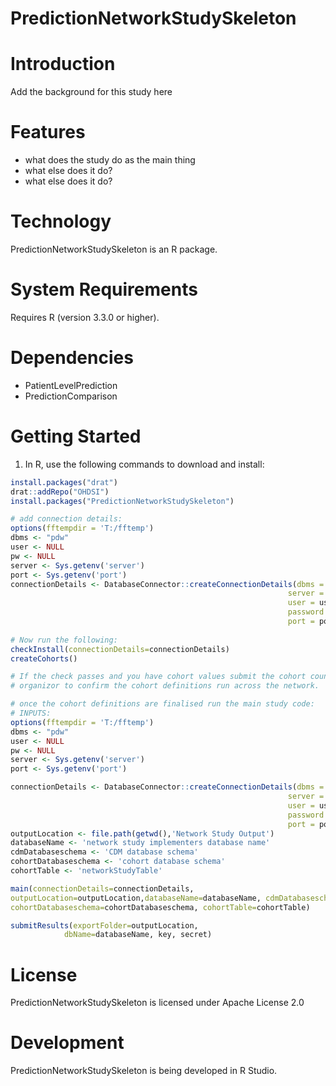 PredictionNetworkStudySkeleton
======================

  Introduction
============
  Add the background for this study here


Features
========
  - what does the study do as the main thing
  - what else does it do?
  - what else does it do?

Technology
==========
  PredictionNetworkStudySkeleton is an R package.

System Requirements
===================
  Requires R (version 3.3.0 or higher).

Dependencies
============
  * PatientLevelPrediction
  * PredictionComparison

Getting Started
===============
  1. In R, use the following commands to download and install:

  ```r
install.packages("drat")
drat::addRepo("OHDSI")
install.packages("PredictionNetworkStudySkeleton")

# add connection details:
options(fftempdir = 'T:/fftemp')
dbms <- "pdw"
user <- NULL
pw <- NULL
server <- Sys.getenv('server')
port <- Sys.getenv('port')
connectionDetails <- DatabaseConnector::createConnectionDetails(dbms = dbms,
                                                                server = server,
                                                                user = user,
                                                                password = pw,
                                                                port = port)
                                                                
# Now run the following:
checkInstall(connectionDetails=connectionDetails)
createCohorts()

# If the check passes and you have cohort values submit the cohort counts to the study
# organizor to confirm the cohort definitions run across the network.  

# once the cohort definitions are finalised run the main study code:
# INPUTS:
options(fftempdir = 'T:/fftemp')
dbms <- "pdw"
user <- NULL
pw <- NULL
server <- Sys.getenv('server')
port <- Sys.getenv('port')

connectionDetails <- DatabaseConnector::createConnectionDetails(dbms = dbms,
                                                                server = server,
                                                                user = user,
                                                                password = pw,
                                                                port = port)
outputLocation <- file.path(getwd(),'Network Study Output')
databaseName <- 'network study implementers database name'
cdmDatabaseschema <- 'CDM database schema'
cohortDatabaseschema <- 'cohort database schema'
cohortTable <- 'networkStudyTable'

main(connectionDetails=connectionDetails,
outputLocation=outputLocation,databaseName=databaseName, cdmDatabaseschema=cdmDatabaseschema,
cohortDatabaseschema=cohortDatabaseschema, cohortTable=cohortTable)

submitResults(exportFolder=outputLocation,
              dbName=databaseName, key, secret)


```

License
=======
  PredictionNetworkStudySkeleton is licensed under Apache License 2.0

Development
===========
  PredictionNetworkStudySkeleton is being developed in R Studio.

